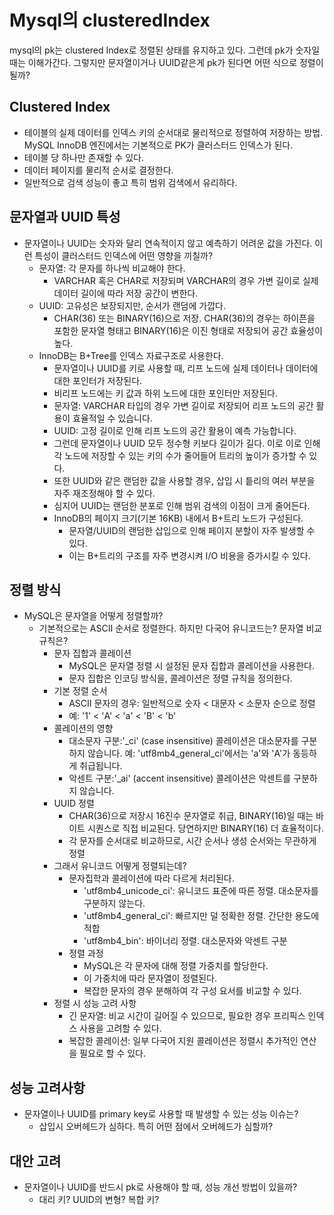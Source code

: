 # Mysql의 clusteredIndex

mysql의 pk는 clustered Index로 정렬된 상태를 유지하고 있다. 그런데 pk가 숫자일때는 이해가간다. 그렇지만 문자열이거나 UUID같은게 pk가 된다면 어떤 식으로 정렬이 될까?

## Clustered Index
- 테이블의 실제 데이터를 인덱스 키의 순서대로 물리적으로 정렬하여 저장하는 방법. MySQL InnoDB 엔진에서는 기본적으로 PK가 클러스터드 인덱스가 된다.
- 테이블 당 하나만 존재할 수 있다.
- 데이터 페이지를 물리적 순서로 결정한다.
- 일반적으로 검색 성능이 좋고 특히 범위 검색에서 유리하다.


## 문자열과 UUID 특성
- 문자열이나 UUID는 숫자와 달리 연속적이지 않고 예측하기 어려운 값을 가진다. 이런 특성이 클러스터드 인덱스에 어떤 영향을 끼칠까?
  - 문자열: 각 문자를 하나씩 비교해야 한다.
    - VARCHAR 혹은 CHAR로 저장되며 VARCHAR의 경우 가변 길이로 실제 데이터 길이에 따라 저장 공간이 변한다.
  - UUID: 고유성은 보장되지만, 순서가 랜덤에 가깝다.
    - CHAR(36) 또는 BINARY(16)으로 저장. CHAR(36)의 경우는 하이픈을 포함한 문자열 형태고 BINARY(16)은 이진 형태로 저장되어 공간 효율성이 높다.
  - InnoDB는 B+Tree를 인덱스 자료구조로 사용한다.
    - 문자열이나 UUID를 키로 사용할 때, 리프 노드에 실제 데이터나 데이터에 대한 포인터가 저장된다.
    - 비리프 노드에는 키 값과 하위 노드에 대한 포인터만 저장된다.
    - 문자열: VARCHAR 타입의 경우 가변 길이로 저장되어 리프 노드의 공간 활용이 효율적일 수 있습니다.
    - UUID: 고정 길이로 인해 리프 노드의 공간 활용이 예측 가능합니다.
    - 그런데 문자열이나 UUID 모두 정수형 키보다 길이가 길다. 이로 이로 인해 각 노드에 저장할 수 있는 키의 수가 줄어들어 트리의 높이가 증가할 수 있다.
    - 또한 UUID와 같은 랜덤한 값을 사용할 경우, 삽입 시 틑리의 여러 부분을 자주 재조정해야 할 수 있다.
    - 심지어 UUID는 랜덤한 분포로 인해 범위 검색의 이점이 크게 줄어든다.
    - InnoDB의 페이지 크기(기본 16KB) 내에서 B+트리 노드가 구성된다.
      - 문자열/UUID의 랜덤한 삽입으로 인해 페이지 분할이 자주 발생할 수 있다.
      - 이는 B+트리의 구조를 자주 변경시켜 I/O 비용을 증가시킬 수 있다.
## 정렬 방식
- MySQL은 문자열을 어떻게 정렬할까?
  - 기본적으로는 ASCII 순서로 정렬한다. 하지만 다국어 유니코드는? 문자열 비교 규칙은?
    - 문자 집합과 콜레이션
      - MySQL은 문자열 정렬 시 설정된 문자 집합과 콜레이션을 사용한다.
      - 문자 집합은 인코딩 방식을, 콜레이션은 정렬 규칙을 정의한다.
    - 기본 정렬 순서
      - ASCII 문자의 경우: 일반적으로 숫자 < 대문자 < 소문자 순으로 정렬
      - 예: '1' < 'A' < 'a' < 'B' < 'b'
    - 콜레이션의 영향
      - 대소문자 구분:'_ci' (case insensitive) 콜레이션은 대소문자를 구분하지 않습니다. 예: 'utf8mb4_general_ci'에서는 'a'와 'A'가 동등하게 취급됩니다.
      - 악센트 구분:'_ai' (accent insensitive) 콜레이션은 악센트를 구분하지 않습니다.
    - UUID 정렬
      - CHAR(36)으로 저장시 16진수 문자열로 취급, BINARY(16)일 때는 바이트 시퀀스로 직접 비교된다. 당연하지만 BINARY(16) 더 효율적이다. 
      - 각 문자를 순서대로 비교하므로, 시간 순서나 생성 순서와는 무관하게 정렬
    - 그래서 유니코드 어떻게 정렬되는데?
      - 문자집학과 콜레이션에 따라 다르게 처리된다.
        - 'utf8mb4_unicode_ci': 유니코드 표준에 따른 정렬. 대소문자를 구분하지 않는다.
        - 'utf8mb4_general_ci': 빠르지만 덜 정확한 정렬. 간단한 용도에 적합
        - 'utf8mb4_bin': 바이너리 정렬. 대소문자와 악센트 구분
      - 정렬 과정
        - MySQL은 각 문자에 대해 정렬 가중치를 할당한다.
        - 이 가중치에 따라 문자열이 정렬된다.
        - 복잡한 문자의 경우 분해하여 각 구성 요서를 비교할 수 있다.
    - 정렬 시 성능 고려 사항
      - 긴 문자열: 비교 시간이 길어질 수 있으므로, 필요한 경우 프리픽스 인덱스 사용을 고려할 수 있다.
      - 복잡한 콜레이션: 일부 다국어 지원 콜레이션은 정렬시 추가적인 연산을 필요로 할 수 있다.
## 성능 고려사항
- 문자열이나 UUID를 primary key로 사용할 때 발생할 수 있는 성능 이슈는?
  - 삽입시 오버헤드가 심하다. 특히 어떤 점에서 오버헤드가 심할까?
## 대안 고려
- 문자열이나 UUID를 반드시 pk로 사용해야 할 때, 성능 개선 방법이 있을까?
  - 대리 키? UUID의 변형? 복합 키?